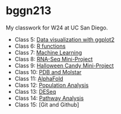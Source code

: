 # bggn213
My classwork for W24 at UC San Diego.

- Class 5: [Data visualization with ggplot2](https://github.com/r88ngg/bggn213/blob/main/class05/class05.pdf)
- Class 6: [R functions](https://github.com/r88ngg/bggn213/blob/main/class06/class06.pdf)
- Class 7: [Machine Learning](https://github.com/r88ngg/bggn213/blob/main/class07/class07_machinelearning_1.pdf)
- Class 8: [RNA-Seq Mini-Project](https://github.com/r88ngg/bggn213/blob/main/class08/class08_mini_project.pdf)
- Class 9: [Halloween Candy Mini-Project](https://github.com/r88ngg/bggn213/blob/main/class10/class09-mini-project.pdf)
- Class 10: [PDB and Molstar](https://github.com/r88ngg/bggn213/blob/main/class10/class10-mini-project.html) 
- Class 11: [AlphaFold](https://github.com/r88ngg/bggn213/blob/main/class11/class11.pdf)
- Class 12: [Population Analysis](https://github.com/r88ngg/bggn213/blob/main/class12/class12_q13_14.pdf)
- Class 13: [DESeq](https://github.com/r88ngg/bggn213/blob/main/class13/class13.pdf)
- Class 14: [Pathway Analysis](https://github.com/r88ngg/bggn213/blob/main/class14/class14.pdf)
- Class 15: [Git and Github]
